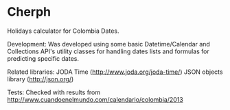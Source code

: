 Cherph
======

Holidays calculator for Colombia Dates.

Development:
Was developed using some basic Datetime/Calendar and Collections API's utility classes for handling 
dates lists and formulas for predicting specific dates.

Related libraries:
JODA Time (http://www.joda.org/joda-time/)
JSON objects library (http://json.org/)

Tests:
Checked with results from http://www.cuandoenelmundo.com/calendario/colombia/2013
